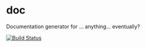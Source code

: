 # doc
Documentation generator for ... anything... eventually?

[![Build Status](https://travis-ci.org/kelsin/doc.svg?branch=develop)](https://travis-ci.org/kelsin/doc)
